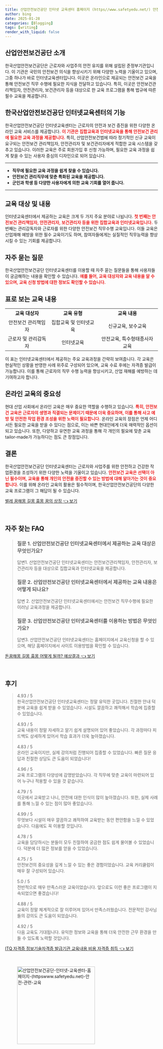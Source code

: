 ```yaml
---
title: 산업안전보건공단 인터넷 교육센터 홈페이지 (https//www.safetyedu.net/) 안전 관련 교육
author: bing
date: 2025-01-28
categories: [Blogging]
tags: [writing]
render_with_liquid: false
---
```



<h2 id='산업안전보건공단_소개'>산업안전보건공단 소개</h2>

<p>한국산업안전보건공단은 근로자와 사업주의 안전 유지를 위해 설립된 준정부기관입니다. 이 기관은 국민의 안전보건 의식을 향상시키기 위해 다양한 노력을 기울이고 있으며, 그중 하나가 바로 인터넷교육센터입니다. 이곳은 온라인으로 제공되는 안전보건 교육을 통해 안전보건 직무 수행에 필요한 지식을 전달하고 있습니다. 특히, 이곳은 안전보건관리책임자, 안전관리자, 보건관리자 등을 대상으로 한 교육 프로그램을 통해 법규에 따른 필수 교육을 제공합니다.</p>

<h2 id='인터넷교육센터_기능'>한국산업안전보건공단 인터넷교육센터의 기능</h2>

<p>한국산업안전보건공단 인터넷교육센터는 근로자의 안전과 보건 증진을 위한 다양한 온라인 교육 서비스를 제공합니다. <b><span style="color: #ee2323;">이 기관은 집합교육과 인터넷교육을 통해 안전보건 관리에 필요한 교육 과정을 제공합니다.</span></b> 특히, 산업안전보건법에 따라 정기적인 신규 교육이 요구되는 안전보건 관리책임자, 안전관리자 및 보건관리자에게 적합한 교육 시스템을 갖추고 있습니다. 이러한 교육은 주로 회원가입 후 신청 가능하며, 필요한 교육 과정을 쉽게 찾을 수 있는 사용자 중심의 디자인으로 되어 있습니다.</p>

<hr />

<ul>
    <li><b>직무에 필요한 교육 과정을 쉽게 찾을 수 있습니다.</b></li>
    <li><b>안전보건 관리직무에 맞춘 특화된 교육을 제공합니다.</b></li>
    <li><b>군인과 학생 등 다양한 사용자에게 의한 교육 기회를 열어 줍니다.</b></li>
</ul>

<hr />

<h2 id='교육대상_및_내용'>교육 대상 및 내용</h2>

<p>인터넷교육센터에서 제공하는 교육은 크게 두 가지 주요 분야로 나뉩니다. <b><span style="color: #ee2323;">첫 번째는 안전보건 관리책임자, 안전관리자, 보건관리자 등을 위한 집합교육과 인터넷교육입니다.</span></b> 두 번째는 관리감독자와 근로자를 위한 다양한 안전보건 직무수행 교육입니다. 이들 교육은 산업재해 예방을 위한 필수 교육이기도 하며, 참여자들에게는 실질적인 직무능력을 향상시킬 수 있는 기회를 제공합니다.</p>

<h2 id='자주_묻는_질문'>자주 묻는 질문</h2>

<p>한국산업안전보건공단 인터넷교육센터를 이용할 때 자주 묻는 질문들을 통해 사용자들이 궁금해하는 내용을 확인할 수 있습니다. <b><span style="color: #ee2323;">예를 들어, 교육 대상자와 교육 내용을 알 수 있으며, 교육 신청 방법에 대한 정보도 확인할 수 있습니다.</span></b></p>

<h2 id='표로_보는_교육_내용'>표로 보는 교육 내용</h2>

<table>
    <tr>
        <td style="text-align: center; height: 17px;"><b>교육 대상자</b></td>
        <td style="text-align: center; height: 17px;"><b>교육 유형</b></td>
        <td style="text-align: center; height: 17px;"><b>교육 내용</b></td>
    </tr>
    <tr>
        <td style="text-align: center; height: 17px;">안전보건 관리책임자</td>
        <td style="text-align: center; height: 17px;">집합교육 및 인터넷교육</td>
        <td style="text-align: center; height: 17px;">신규교육, 보수교육</td>
    </tr>
    <tr>
        <td style="text-align: center; height: 17px;">근로자 및 관리감독자</td>
        <td style="text-align: center; height: 17px;">인터넷교육</td>
        <td style="text-align: center; height: 17px;">안전교육, 특수형태종사자 교육</td>
    </tr>
</table>

<p>이 표는 인터넷교육센터에서 제공하는 주요 교육과정을 간략히 보여줍니다. 각 교육은 현실적인 상황을 반영한 사례 위주로 구성되어 있으며, 교육 수료 후에는 자격증 발급이 가능합니다. 이를 통해 근로자의 직무 수행 능력을 향상시키고, 산업 재해를 예방하는 데 기여하고자 합니다.</p>

<h2 id='온라인_교육의_중요성'>온라인 교육의 중요성</h2>

<p>현대 산업 사회에서 온라인 교육은 매우 중요한 역할을 수행하고 있습니다. <b><span style="color: #ee2323;">특히, 안전보건 교육은 근로자의 생명과 직결되는 문제이기 때문에 더욱 중요하며, 이를 통해 사고 예방 및 안전한 작업 환경 조성을 위한 노력이 필요합니다.</span></b> 온라인 교육의 장점은 언제 어디서든 필요한 교육을 받을 수 있다는 점으로, 이는 바쁜 현대인에게 더욱 매력적인 옵션이 되고 있습니다. 또한, 다양하고 유연한 교육 과정을 통해 각 개인의 필요에 맞춘 교육 tailor-made가 가능하다는 점도 큰 장점입니다.</p>

<h2 id='결론'>결론</h2>

<p>한국산업안전보건공단 인터넷교육센터는 근로자와 사업주를 위한 안전하고 건강한 작업환경을 조성하기 위한 다양한 노력을 기울이고 있습니다. <b><span style="color: #ee2323;">안전보건 교육은 선택이 아닌 필수이며, 교육을 통해 개인의 안전을 증진할 수 있는 방법에 대해 알아가는 것이 중요합니다.</span></b> 이를 위해 온라인 교육의 활용은 필수적이며, 한국산업안전보건공단의 다양한 교육 프로그램이 그 해답이 될 수 있습니다.</p>


<p><a class="click-button" title="벌레 꿈해몽 길몽 흉몽 꿈의 상징" href="https://aptwhite.github.io/posts/%EB%B2%8C%EB%A0%88-%EA%BF%88%ED%95%B4%EB%AA%BD-%EA%B8%B8%EB%AA%BD-%ED%9D%89%EB%AA%BD-%EA%BF%88%EC%9D%98-%EC%83%81%EC%A7%95/" rel="dofollow">벌레 꿈해몽 길몽 흉몽 꿈의 상징 👈 보기</a></p><br>
<h2 id='자주_찾는_FAQ'>자주 찾는 FAQ</h2>
<div itemscope="" itemtype="https://schema.org/FAQPage">
<blockquote>
<div itemscope="" itemprop="mainEntity" itemtype="https://schema.org/Question">
<h3 itemprop="name">질문 1. 산업안전보건공단 인터넷교육센터에서 제공하는 교육 대상은 무엇인가요?</h3>
<div itemscope="" itemprop="acceptedAnswer" itemtype="https://schema.org/Answer">
<span itemprop="text">
<p>답변1. 산업안전보건공단 인터넷교육센터는 안전보건관리책임자, 안전관리자, 보건관리자 등을 대상으로 집합교육과 인터넷교육을 제공합니다.</p>
</span>
</div>
</div>
<div itemscope="" itemprop="mainEntity" itemtype="https://schema.org/Question">
<h3 itemprop="name">질문 2. 산업안전보건공단 인터넷교육센터에서 제공하는 교육 내용은 어떻게 되나요?</h3>
<div itemscope="" itemprop="acceptedAnswer" itemtype="https://schema.org/Answer">
<span itemprop="text">
<p>답변 2. 산업안전보건공단 인터넷교육센터에서는 안전보건 직무수행에 필요한 이러닝 교육과정을 제공합니다.</p>
</span>
</div>
</div>
<div itemscope="" itemprop="mainEntity" itemtype="https://schema.org/Question">
<h3 itemprop="name">질문 3. 산업안전보건공단 인터넷교육센터를 이용하는 방법은 무엇인가요?</h3>
<div itemscope="" itemprop="acceptedAnswer" itemtype="https://schema.org/Answer">
<span itemprop="text">
<p>답변3. 산업안전보건공단 인터넷교육센터는 홈페이지에서 교육신청을 할 수 있으며, 해당 홈페이지에서 사이트 이용방법을 확인할 수 있습니다.</p>
</span>
</div>
</div>
</blockquote>
</div>
<p><a class="click-button" title="돈꿈해몽 길몽 흉몽 어떻게 될까? 예상결과" href="https://aptwhite.github.io/posts/%EB%8F%88%EA%BF%88%ED%95%B4%EB%AA%BD-%EA%B8%B8%EB%AA%BD-%ED%9D%89%EB%AA%BD-%EC%96%B4%EB%96%BB%EA%B2%8C-%EB%90%A0%EA%B9%8C-%EC%98%88%EC%83%81%EA%B2%B0%EA%B3%BC/" rel="dofollow">돈꿈해몽 길몽 흉몽 어떻게 될까? 예상결과 👈 보기</a></p><br>
<h2 id='후기'>후기</h2>
<div itemscope itemtype="https://schema.org/Product">
  <blockquote>
  <div itemprop="review" itemscope itemtype="https://schema.org/Review">
      <div itemprop="reviewRating" itemscope itemtype="https://schema.org/Rating"> <span itemprop="ratingValue">4.93</span> / <span itemprop="bestRating">5</span> </div>
      <span itemprop="reviewBody">한국산업안전보건공단 인터넷교육센터는 정말 유익한 곳입니다. 친절한 안내 덕분에 교육을 쉽게 받을 수 있었습니다. 시설도 깔끔하고 쾌적해서 학습에 집중할 수 있었습니다.</span>
  </div>
  <br>
  <div itemprop="review" itemscope itemtype="https://schema.org/Review">
      <div itemprop="reviewRating" itemscope itemtype="https://schema.org/Rating"> <span itemprop="ratingValue">4.93</span> / <span itemprop="bestRating">5</span> </div>
      <span itemprop="reviewBody">교육 내용이 정말 자세하고 알기 쉽게 설명되어 있어 좋았습니다. 각 과정마다 피드백도 상세하게 있어서 학습 효과가 더욱 높아졌습니다.</span>
  </div>
  <br>
  <div itemprop="review" itemscope itemtype="https://schema.org/Review">
      <div itemprop="reviewRating" itemscope itemtype="https://schema.org/Rating"> <span itemprop="ratingValue">4.83</span> / <span itemprop="bestRating">5</span> </div>
      <span itemprop="reviewBody">온라인 교육이지만, 실제 강의처럼 진행되어 집중할 수 있었습니다. 빠른 질문 응답과 친절한 상담도 큰 도움이 되었습니다!</span>
  </div>
  <br>
  <div itemprop="review" itemscope itemtype="https://schema.org/Review">
      <div itemprop="reviewRating" itemscope itemtype="https://schema.org/Rating"> <span itemprop="ratingValue">4.96</span> / <span itemprop="bestRating">5</span> </div>
      <span itemprop="reviewBody">교육 프로그램의 다양성에 감명받았습니다. 각 직무에 맞춘 교육이 마련되어 있어 누구나 적용할 수 있을 것 같습니다.</span>
  </div>
  <br>
  <div itemprop="review" itemscope itemtype="https://schema.org/Review">
      <div itemprop="reviewRating" itemscope itemtype="https://schema.org/Rating"> <span itemprop="ratingValue">4.79</span> / <span itemprop="bestRating">5</span> </div>
      <span itemprop="reviewBody">이곳에서 교육받고 나니, 안전에 대한 인식이 많이 높아졌습니다. 또한, 실제 사례를 통해 느낄 수 있는 점이 많아 좋았습니다.</span>
  </div>
  <br>
  <div itemprop="review" itemscope itemtype="https://schema.org/Review">
      <div itemprop="reviewRating" itemscope itemtype="https://schema.org/Rating"> <span itemprop="ratingValue">4.99</span> / <span itemprop="bestRating">5</span> </div>
      <span itemprop="reviewBody">무엇보다 시설이 매우 깔끔하고 쾌적하여 교육받는 동안 편안함을 느낄 수 있었습니다. 다음에도 꼭 이용할 것입니다.</span>
  </div>
  <br>
  <div itemprop="review" itemscope itemtype="https://schema.org/Review">
      <div itemprop="reviewRating" itemscope itemtype="https://schema.org/Rating"> <span itemprop="ratingValue">4.78</span> / <span itemprop="bestRating">5</span> </div>
      <span itemprop="reviewBody">교육을 담당하시는 분들이 모두 친절하여 궁금한 점도 쉽게 물어볼 수 있었습니다. 덕분에 더 많은 정보를 얻을 수 있었습니다.</span>
  </div>
  <br>
  <div itemprop="review" itemscope itemtype="https://schema.org/Review">
      <div itemprop="reviewRating" itemscope itemtype="https://schema.org/Rating"> <span itemprop="ratingValue">4.75</span> / <span itemprop="bestRating">5</span> </div>
      <span itemprop="reviewBody">안전보건의 중요성을 깊게 느낄 수 있는 좋은 경험이었습니다. 교육 커리큘럼이 매우 잘 구성되어 있습니다.</span>
  </div>
  <br>
  <div itemprop="review" itemscope itemtype="https://schema.org/Review">
      <div itemprop="reviewRating" itemscope itemtype="https://schema.org/Rating"> <span itemprop="ratingValue">5.0</span> / <span itemprop="bestRating">5</span> </div>
      <span itemprop="reviewBody">전반적으로 매우 만족스러운 교육이었습니다. 앞으로도 이런 좋은 프로그램이 지속되었으면 좋겠습니다!</span>
  </div>
  <br>
  <div itemprop="review" itemscope itemtype="https://schema.org/Review">
      <div itemprop="reviewRating" itemscope itemtype="https://schema.org/Rating"> <span itemprop="ratingValue">4.88</span> / <span itemprop="bestRating">5</span> </div>
      <span itemprop="reviewBody">교육이 정말 체계적으로 잘 이루어져 있어서 만족스러웠습니다. 전문적인 강사님들의 강의도 큰 도움이 되었습니다.</span>
  </div>
  <br>
  <div itemprop="review" itemscope itemtype="https://schema.org/Review">
      <div itemprop="reviewRating" itemscope itemtype="https://schema.org/Rating"> <span itemprop="ratingValue">4.92</span> / <span itemprop="bestRating">5</span> </div>
      <span itemprop="reviewBody">다음 교육도 기대됩니다. 유익한 정보와 교육을 통해 더욱 안전한 근무 환경을 만들 수 있도록 노력할 것입니다.</span>
  </div>
  </blockquote>
</div>
<p><a class="click-button" title="ITQ 자격증 정보기술자격증 발급기관 교육내용 비용 자격증 취득" href="https://aptwhite.github.io/posts/ITQ-%EC%9E%90%EA%B2%A9%EC%A6%9D-%EC%A0%95%EB%B3%B4%EA%B8%B0%EC%88%A0%EC%9E%90%EA%B2%A9%EC%A6%9D-%EB%B0%9C%EA%B8%89%EA%B8%B0%EA%B4%80-%EA%B5%90%EC%9C%A1%EB%82%B4%EC%9A%A9-%EB%B9%84%EC%9A%A9-%EC%9E%90%EA%B2%A9%EC%A6%9D-%EC%B7%A8%EB%93%9D/" rel="dofollow">ITQ 자격증 정보기술자격증 발급기관 교육내용 비용 자격증 취득 👈 보기</a></p><br>
<figure class="image"><img src="https://aptwhite.github.io/assets/img/thumbnail/산업안전보건공단-인터넷-교육센터-홈페이지-(httpswww.safetyedu.net)-안전-관련-교육.webp" alt="산업안전보건공단-인터넷-교육센터-홈페이지-(httpswww.safetyedu.net)-안전-관련-교육" width="256" height="256"></figure>